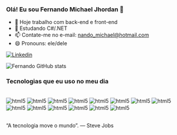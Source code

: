 ### Olá! Eu sou Fernando Michael Jhordan 👋

- 🔭 Hoje trabalho com back-end e front-end
- 🌱 Estudando C#/.NET
- 📫 Contate-me no e-mail: nando_michael@hotmail.com
- 😄 Pronouns: ele/dele


[![Linkedin](https://img.shields.io/badge/LinkedIn-0077B5?style=for-the-badge&logo=linkedin&logoColor=white)](https://www.linkedin.com/in/fernando-michael-jhordan-b30a71209)


![Fernando GitHub stats](https://github-readme-stats.vercel.app/api?username=fernandoJhordan&show_icons=true&theme=tokyonight)

### Tecnologias que eu uso no meu dia


<div style="display: inline_block"><br />
    <img  align="center" alt="html5" src="https://img.shields.io/badge/HTML5-E34F26?style=for-the-badge&logo=html5&logoColor=white"/>
    <img  align="center" alt="html5" src="https://img.shields.io/badge/CSS3-1572B6?style=for-the-badge&logo=css3&logoColor=white"/>
    <img  align="center" alt="html5" src="https://img.shields.io/badge/JavaScript-323330?style=for-the-badge&logo=javascript&logoColor=F7DF1E"/>
    <img  align="center" alt="html5" src="https://img.shields.io/badge/Bootstrap-563D7C?style=for-the-badge&logo=bootstrap&logoColor=white"/>
    <img  align="center" alt="html5" src="https://img.shields.io/badge/MySQL-00000F?style=for-the-badge&logo=mysql&logoColor=white"/>
    <img  align="center" alt="html5" src="https://img.shields.io/badge/jQuery-0769AD?style=for-the-badge&logo=jquery&logoColor=white"/>
    <img  align="center" alt="html5" src="https://img.shields.io/badge/Angular-DD0031?style=for-the-badge&logo=angular&logoColor=white"/>
    <img  align="center" alt="html5" src="https://img.shields.io/badge/PHP-777BB4?style=for-the-badge&logo=php&logoColor=white"/>
    <img  align="center" alt="html5" src="https://img.shields.io/badge/TypeScript-007ACC?style=for-the-badge&logo=typescript&logoColor=white"/>
    <img  align="center" alt="html5" src="https://img.shields.io/badge/Node.js-43853D?style=for-the-badge&logo=node.js&logoColor=white"/>
    <img  align="center" alt="html5" src="https://img.shields.io/badge/Python-3776AB?style=for-the-badge&logo=python&logoColor=white"/>
    <img  align="center" alt="html5" src="https://img.shields.io/badge/C%23-239120?style=for-the-badge&logo=c-sharp&logoColor=white"/>
    <img  align="center" alt="html5" src="https://img.shields.io/badge/Ionic-3880FF?style=for-the-badge&logo=ionic&logoColor=white"/>
    <img  align="center" alt="html5" src="https://img.shields.io/badge/Jira-0052CC?style=for-the-badge&logo=Jira&logoColor=white"/>
</div><br />

“A tecnologia move o mundo”. — Steve Jobs



